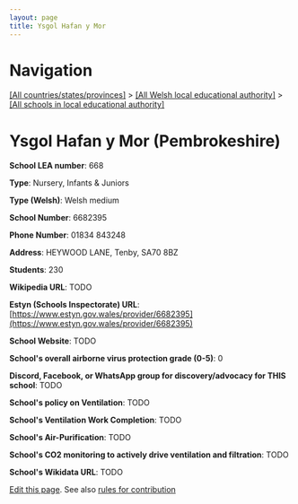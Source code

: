 ```yaml
---
layout: page
title: Ysgol Hafan y Mor
---
```

# Navigation

[[All countries/states/provinces]](../../..) > [[All Welsh local educational authority]](../..) > [[All schools in local educational authority]](..)

# Ysgol Hafan y Mor (Pembrokeshire)

**School LEA number**: 668

**Type**: Nursery, Infants & Juniors

**Type (Welsh)**: Welsh medium

**School Number**: 6682395

**Phone Number**: 01834 843248

**Address**:  HEYWOOD LANE, Tenby, SA70 8BZ

**Students**: 230

**Wikipedia URL**: TODO

**Estyn (Schools Inspectorate) URL**: [https://www.estyn.gov.wales/provider/6682395](https://www.estyn.gov.wales/provider/6682395)

**School Website**: TODO

**School's overall airborne virus protection grade (0-5)**: 0

**Discord, Facebook, or WhatsApp group for discovery/advocacy for THIS school**: TODO

**School's policy on Ventilation**: TODO

**School's Ventilation Work Completion**: TODO

**School's Air-Purification**: TODO

**School's CO2 monitoring to actively drive ventilation and filtration**: TODO

**School's Wikidata URL**: TODO




[Edit this page](https://github.com/ventilate-schools/Wales/edit/prif/./Pembrokeshire/Ysgol_Hafan_y_Mor.md). See also [rules for contribution](../../../contribution-rules/)